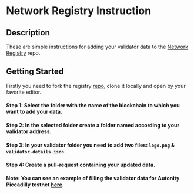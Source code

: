 # Network Registry Instruction   

## Description
These are simple instructions for adding your validator data to the [Network Registry](https://github.com/stakeflow/network-registry) repo.

## Getting Started
Firstly you need to fork the registry [repo](https://github.com/stakeflow/network-registry), clone it locally and open by your favorite editor.

#### Step 1: Select the folder with the name of the blockchain to which you want to add your data.

#### Step 2: In the selected folder create a folder named according to your validator address.

#### Step 3: In your validator folder you need to add two files: `logo.png` & `validator-details.json`.

#### Step 4: Create a pull-request containing your updated data.

#### Note: You can see an example of filling the validator data for Autonity Piccadilly testnet [here](https://github.com/stakeflow/network-registry/tree/main/autonity-piccadilly-testnet/validators/0xf6709934bADDDf7Dd79eED134A875984597E8148).
